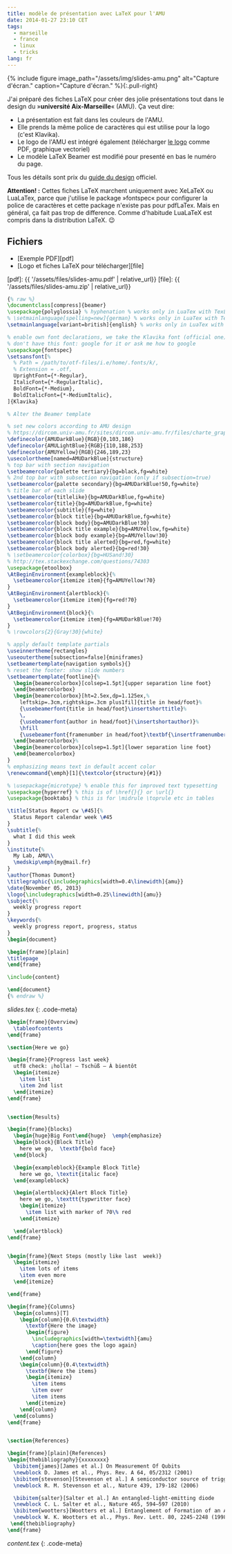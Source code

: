 ```yaml
---
title: modèle de présentation avec LaTeX pour l'AMU
date: 2014-01-27 23:10 CET
tags:
  - marseille
  - france
  - linux
  - tricks
lang: fr
---
```

{% include figure image_path="/assets/img/slides-amu.png" alt="Capture d'écran." caption="Capture d'écran." %}{:.pull-right}

J'ai préparé des fiches LaTeX pour créer des jolie présentations tout dans le
design du »**université Aix-Marseille**« (AMU). Ça veut dire:

 * La présentation est fait dans les couleurs de l'AMU.
 * Elle prends la même police de caractères qui est utilise pour la logo (c'est Klavika).
 * Le logo de l'AMU est intégré également (télécharger [le logo] comme PDF, graphique vectoriel)
 * Le modèle LaTeX Beamer est modifié pour presenté en bas le numéro du page.

Tous les détails sont prix du [guide du design] officiel.

**Attention! :** Cettes fiches LaTeX marchent uniquement avec XeLaTeX ou LuaLaTex,
parce que j'utilise le package »fontspec« pour configurer la police de caractères
et cette package n'existe pas pour pdfLaTex. Mais en général, ça fait pas trop
de difference. Comme d'habitude LuaLaTeX est compris dans la distribution LaTeX. :wink:

[le logo]: http://dircom.univ-amu.fr/sites/dircom.univ-amu.fr/files/amu.pdf
[guide du design]: https://dircom.univ-amu.fr/sites/dircom.univ-amu.fr/files/charte_graphique_amu_2015.pdf

<!--more-->

## Fichiers

 * [Exemple PDF][pdf]
 * [Logo et fiches LaTeX pour télécharger][file]

[pdf]: {{ '/assets/files/slides-amu.pdf' | relative_url}}
[file]: {{ '/assets/files/slides-amu.zip' | relative_url}}

~~~latex
{% raw %}
\documentclass[compress]{beamer}
\usepackage{polyglossia} % hyphenation % works only in LuaTex with TexLive '13
% \setmainlanguage[spelling=new]{german} % works only in LuaTex with TexLive '13
\setmainlanguage[variant=british]{english} % works only in LuaTex with TexLive '13

% enable own font declarations, we take the Klavika font (official one)
% don't have this font: google for it or ask me how to google
\usepackage{fontspec}
\setsansfont[%
  % Path = /path/to/otf-files/i.e/home/.fonts/k/,
  % Extension = .otf,
  UprightFont={*-Regular},      
  ItalicFont={*-RegularItalic},
  BoldFont={*-Medium},
  BoldItalicFont={*-MediumItalic},
]{Klavika}

% Alter the Beamer template

% set new colors according to AMU design
% https://dircom.univ-amu.fr/sites/dircom.univ-amu.fr/files/charte_graphique_amu_2015.pdf
\definecolor{AMUDarkBlue}{RGB}{0,103,186}
\definecolor{AMULightBlue}{RGB}{110,188,253}
\definecolor{AMUYellow}{RGB}{246,189,23}
\usecolortheme[named=AMUDarkBlue]{structure}
% top bar with section navigation
\setbeamercolor{palette tertiary}{bg=black,fg=white}
% 2nd top bar with subsection navigation (only if subsection=true)
\setbeamercolor{palette secondary}{bg=AMUDarkBlue!50,fg=white}
% title bar of each slide
\setbeamercolor{titlelike}{bg=AMUDarkBlue,fg=white}
\setbeamercolor{title}{bg=AMUDarkBlue,fg=white}
\setbeamercolor{subtitle}{fg=white}
\setbeamercolor{block title}{bg=AMUDarkBlue,fg=white}
\setbeamercolor{block body}{bg=AMUDarkBlue!30}
\setbeamercolor{block title example}{bg=AMUYellow,fg=white}
\setbeamercolor{block body example}{bg=AMUYellow!30}
\setbeamercolor{block title alerted}{bg=red,fg=white}
\setbeamercolor{block body alerted}{bg=red!30}
% \setbeamercolor{colorbox}{bg=HUSand!30}
% http://tex.stackexchange.com/questions/74303
\usepackage{etoolbox}
\AtBeginEnvironment{exampleblock}{%
  \setbeamercolor{itemize item}{fg=AMUYellow!70}
}
\AtBeginEnvironment{alertblock}{%
  \setbeamercolor{itemize item}{fg=red!70}
}
\AtBeginEnvironment{block}{%
  \setbeamercolor{itemize item}{fg=AMUDarkBlue!70}
}
% \rowcolors{2}{Gray!30}{white}

% apply default template partials
\useinnertheme{rectangles}
\useoutertheme[subsection=false]{miniframes}
\setbeamertemplate{navigation symbols}{}
% reset the footer: show slide numbers
\setbeamertemplate{footline}{%
  \begin{beamercolorbox}[colsep=1.5pt]{upper separation line foot}
  \end{beamercolorbox}
  \begin{beamercolorbox}[ht=2.5ex,dp=1.125ex,%
    leftskip=.3cm,rightskip=.3cm plus1fil]{title in head/foot}%
    {\usebeamerfont{title in head/foot}\insertshorttitle}%
    \,
    {\usebeamerfont{author in head/foot}(\insertshortauthor)}%
    \hfill
    {\usebeamerfont{framenumber in head/foot}\textbf{\insertframenumber}}%
  \end{beamercolorbox}%
  \begin{beamercolorbox}[colsep=1.5pt]{lower separation line foot}
  \end{beamercolorbox}
}
% emphasizing means text in default accent color
\renewcommand{\emph}[1]{\textcolor{structure}{#1}}

% \usepackage{microtype} % enable this for improved text typesetting
\usepackage{hyperref} % this is of \href{}{} or \url{}
\usepackage{booktabs} % this is for \midrule \toprule etc in tables

\title[Status Report cw \#45]{%
  Status Report calendar week \#45
}
\subtitle{%
  what I did this week
}
\institute{%
  My Lab, AMU\\
  \medskip\emph{my@mail.fr}
}
\author{Thomas Dumont}
\titlegraphic{\includegraphics[width=0.4\linewidth]{amu}}
\date{November 05, 2013}
\logo{\includegraphics[width=0.25\linewidth]{amu}}
\subject{%
  weekly progress report
}
\keywords{%
  weekly progress report, progress, status
}
\begin{document}

\begin{frame}[plain]
\titlepage
\end{frame}

\include{content}

\end{document}
{% endraw %}
~~~
*slides.tex*
{: .code-meta}

~~~latex
\begin{frame}{Overview}
  \tableofcontents
\end{frame}

\section{Here we go}

\begin{frame}{Progress last week}
  utf8 check: ¡holla! – Tschüß – À bientôt
  \begin{itemize}
    \item list
    \item 2nd list
  \end{itemize}
\end{frame}


\section{Results}

\begin{frame}{blocks}
  \begin{huge}Big Font\end{huge}  \emph{emphasize}
  \begin{block}{Block Title}
    here we go,  \textbf{bold face}
  \end{block}

  \begin{exampleblock}{Example Block Title}
    here we go, \textit{italic face}
  \end{exampleblock}

  \begin{alertblock}{Alert Block Title}
    here we go, \texttt{typwritter face}
    \begin{itemize}
      \item list with marker of 70\% red
    \end{itemize}

  \end{alertblock}
\end{frame}


\begin{frame}{Next Steps (mostly like last  week)}  
  \begin{itemize}
    \item lots of items
    \item even more
  \end{itemize}

\end{frame}

\begin{frame}{Columns}
  \begin{columns}[T]
    \begin{column}{0.6\textwidth}
      \textbf{Here the image}
      \begin{figure}
        \includegraphics[width=\textwidth]{amu}
        \caption{here goes the logo again}
      \end{figure}
    \end{column}
    \begin{column}{0.4\textwidth}
      \textbf{Here the items}
      \begin{itemize}
        \item items
        \item over
        \item items
      \end{itemize}
    \end{column}
  \end{columns}
\end{frame}


\section{References}

\begin{frame}[plain]{References}
\begin{thebibliography}{xxxxxxxx}
  \bibitem{james}[James et al.] On Measurement Of Qubits
  \newblock D. James et al., Phys. Rev. A 64, 05/2312 (2001)
  \bibitem{stevenson}[Stevenson et al.] A semiconductor source of triggered entangled photon pairs
  \newblock R. M. Stevenson et al., Nature 439, 179-182 (2006)

  \bibitem{salter}[Salter et al.] An entangled-light-emitting diode
  \newblock C. L. Salter et al., Nature 465, 594–597 (2010)
  \bibitem{wootters}[Wootters et al.] Entanglement of Formation of an Arbitrary State of Two Qubits
  \newblock W. K. Wootters et al., Phys. Rev. Lett. 80, 2245-2248 (1998)
 \end{thebibliography}
\end{frame}
~~~
*content.tex*
{: .code-meta}
